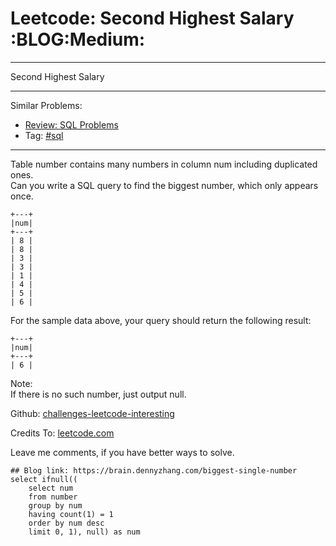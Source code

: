 # Leetcode: Second Highest Salary     :BLOG:Medium:


---

Second Highest Salary  

---

Similar Problems:  
-   [Review: SQL Problems](https://brain.dennyzhang.com/review-sql)
-   Tag: [#sql](https://brain.dennyzhang.com/tag/sql)

---

Table number contains many numbers in column num including duplicated ones.  
Can you write a SQL query to find the biggest number, which only appears once.  

    +---+
    |num|
    +---+
    | 8 |
    | 8 |
    | 3 |
    | 3 |
    | 1 |
    | 4 |
    | 5 |
    | 6 |

For the sample data above, your query should return the following result:  

    +---+
    |num|
    +---+
    | 6 |

Note:  
If there is no such number, just output null.  

Github: [challenges-leetcode-interesting](https://github.com/DennyZhang/challenges-leetcode-interesting/tree/master/biggest-single-number)  

Credits To: [leetcode.com](https://leetcode.com/problems/biggest-single-number/description/)  

Leave me comments, if you have better ways to solve.  

    ## Blog link: https://brain.dennyzhang.com/biggest-single-number
    select ifnull((
        select num
        from number
        group by num
        having count(1) = 1
        order by num desc
        limit 0, 1), null) as num